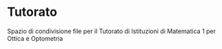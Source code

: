 # Tutorato
Spazio di condivisione file per il Tutorato di Istituzioni di Matematica 1 per Ottica e Optometria
